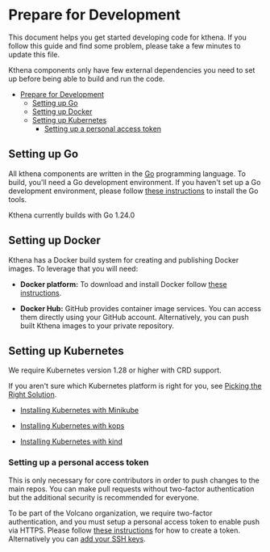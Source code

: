 # Prepare for Development

This document helps you get started developing code for kthena.
If you follow this guide and find some problem, please take
a few minutes to update this file.

Kthena components only have few external dependencies you
need to set up before being able to build and run the code.

- [Prepare for Development](#prepare-for-development)
  - [Setting up Go](#setting-up-go)
  - [Setting up Docker](#setting-up-docker)
  - [Setting up Kubernetes](#setting-up-kubernetes)
    - [Setting up a personal access token](#setting-up-a-personal-access-token)

## Setting up Go

All kthena components are written in the [Go](https://golang.org) programming language.
To build, you'll need a Go development environment. If you haven't set up a Go development
environment, please follow [these instructions](https://golang.org/doc/install)
to install the Go tools.

Kthena currently builds with Go 1.24.0

## Setting up Docker

Kthena has a Docker build system for creating and publishing Docker images.
To leverage that you will need:

- **Docker platform:** To download and install Docker follow [these instructions](https://docs.docker.com/install/).

- **Docker Hub:**  GitHub provides container image services. You can access them directly using your GitHub account. Alternatively, you can push built Kthena images to your private repository.

## Setting up Kubernetes

We require Kubernetes version 1.28 or higher with CRD support.

If you aren't sure which Kubernetes platform is right for you, see [Picking the Right Solution](https://kubernetes.io/docs/setup/).

- [Installing Kubernetes with Minikube](https://kubernetes.io/docs/setup/learning-environment/minikube/)

- [Installing Kubernetes with kops](https://kubernetes.io/docs/setup/production-environment/tools/kops/)

- [Installing Kubernetes with kind](https://kind.sigs.k8s.io/)

### Setting up a personal access token

This is only necessary for core contributors in order to push changes to the main repos.
You can make pull requests without two-factor authentication
but the additional security is recommended for everyone.

To be part of the Volcano organization, we require two-factor authentication, and
you must setup a personal access token to enable push via HTTPS. Please follow
[these instructions](https://help.github.com/articles/creating-a-personal-access-token-for-the-command-line/)
for how to create a token.
Alternatively you can [add your SSH keys](https://help.github.com/articles/adding-a-new-ssh-key-to-your-github-account/).
